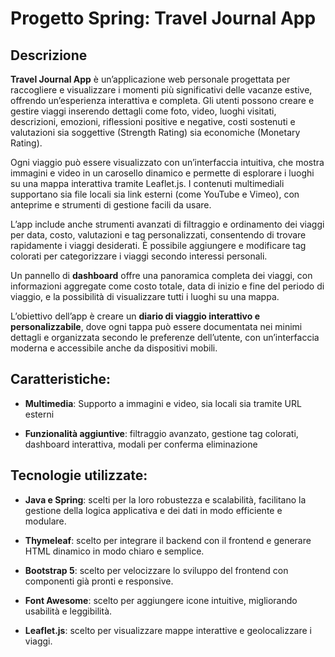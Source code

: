 # Progetto Spring: Travel Journal App

## Descrizione

**Travel Journal App** è un’applicazione web personale progettata per raccogliere e visualizzare i momenti più significativi delle vacanze estive, offrendo un’esperienza interattiva e completa. Gli utenti possono creare e gestire viaggi inserendo dettagli come foto, video, luoghi visitati, descrizioni, emozioni, riflessioni positive e negative, costi sostenuti e valutazioni sia soggettive (Strength Rating) sia economiche (Monetary Rating).

Ogni viaggio può essere visualizzato con un’interfaccia intuitiva, che mostra immagini e video in un carosello dinamico e permette di esplorare i luoghi su una mappa interattiva tramite Leaflet.js. I contenuti multimediali supportano sia file locali sia link esterni (come YouTube e Vimeo), con anteprime e strumenti di gestione facili da usare.

L’app include anche strumenti avanzati di filtraggio e ordinamento dei viaggi per data, costo, valutazioni e tag personalizzati, consentendo di trovare rapidamente i viaggi desiderati. È possibile aggiungere e modificare tag colorati per categorizzare i viaggi secondo interessi personali.

Un pannello di **dashboard** offre una panoramica completa dei viaggi, con informazioni aggregate come costo totale, data di inizio e fine del periodo di viaggio, e la possibilità di visualizzare tutti i luoghi su una mappa.

L’obiettivo dell’app è creare un **diario di viaggio interattivo e personalizzabile**, dove ogni tappa può essere documentata nei minimi dettagli e organizzata secondo le preferenze dell’utente, con un’interfaccia moderna e accessibile anche da dispositivi mobili.

## Caratteristiche: 

- **Multimedia**: Supporto a immagini e video, sia locali sia tramite URL esterni

- **Funzionalità aggiuntive**: filtraggio avanzato, gestione tag colorati, dashboard interattiva, modali per conferma eliminazione

## Tecnologie utilizzate: 

- **Java e Spring**: scelti per la loro robustezza e scalabilità, facilitano la gestione della logica applicativa e dei dati in modo efficiente e modulare.

- **Thymeleaf**: scelto per integrare il backend con il frontend e generare HTML dinamico in modo chiaro e semplice.

- **Bootstrap 5**: scelto per velocizzare lo sviluppo del frontend con componenti già pronti e responsive. 

- **Font Awesome**: scelto per aggiungere icone intuitive, migliorando usabilità e leggibilità.

- **Leaflet.js**: scelto per visualizzare mappe interattive e geolocalizzare i viaggi.

